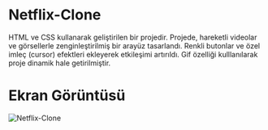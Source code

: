 # Netflix-Clone

​HTML ve CSS kullanarak geliştirilen bir projedir.
Projede, hareketli videolar ve görsellerle zenginleştirilmiş bir arayüz tasarlandı.
Renkli butonlar ve özel imleç (cursor) efektleri ekleyerek etkileşimi artırıldı.
Gif özelliği kulllanılarak proje dinamik hale getirilmiştir.

# Ekran Görüntüsü

![Netflix-Clone](https://github.com/user-attachments/assets/41aa4924-216e-4ec2-89d7-299639033013)

